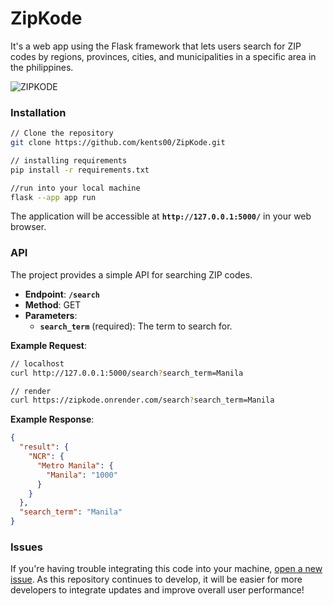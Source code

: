 # ZipKode

It's a web app using the Flask framework that lets users search for ZIP codes by regions, provinces, cities, and municipalities in a specific area in the philippines.

![ZIPKODE](https://github.com/kents00/ZipKode/assets/69900896/ba9a72ce-026f-4ec4-838a-da278f294301)

### Installation

```bash
// Clone the repository
git clone https://github.com/kents00/ZipKode.git

// installing requirements
pip install -r requirements.txt

//run into your local machine
flask --app app run
```

The application will be accessible at **`http://127.0.0.1:5000/`** in your web browser.

### API

The project provides a simple API for searching ZIP codes.

- **Endpoint**: **`/search`**
- **Method**: GET
- **Parameters**:
    - **`search_term`** (required): The term to search for.

**Example Request**:

```bash
// localhost
curl http://127.0.0.1:5000/search?search_term=Manila

// render
curl https://zipkode.onrender.com/search?search_term=Manila
```

**Example Response**:

```json
{
  "result": {
    "NCR": {
      "Metro Manila": {
        "Manila": "1000"
      }
    }
  },
  "search_term": "Manila"
}
```

### Issues

If you're having trouble integrating this code into your machine, [open a new issue](https://github.com/kents00/ZipKode/issues). As this repository continues to develop, it will be easier for more developers to integrate updates and improve overall user performance!
